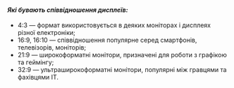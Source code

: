 #### *Які бувають співвідношення дисплеїв:*
- 4:3 — формат використовується в деяких моніторах і дисплеях різної електроніки;
- 16:9, 16:10 — співвідношення популярне серед смартфонів, телевізорів, моніторів;
- 21:9 — широкоформатні монітори, призначені для роботи з графікою та геймінгу;
- 32:9 — ультраширокоформатні монітори, популярні між гравцями та фахівцями IT.